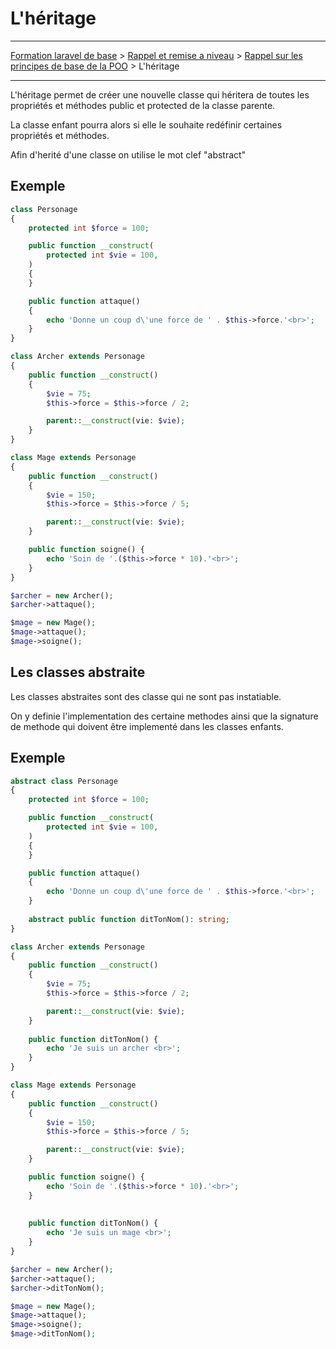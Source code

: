# L'héritage

---

[Formation laravel de base](../../README.md) > [Rappel et remise a niveau](../README.md) > [Rappel sur les principes de base de la POO](README.md) > L'héritage

---

L'héritage permet de créer une nouvelle classe qui héritera de toutes
les propriétés et méthodes public et protected de la classe parente.

La classe enfant pourra alors si elle le souhaite redéfinir
certaines propriétés et méthodes.

Afin d'herité d'une classe on utilise le mot clef "abstract"

## Exemple

```php
class Personage
{
    protected int $force = 100;

    public function __construct(
        protected int $vie = 100,
    )
    {
    }

    public function attaque()
    {
        echo 'Donne un coup d\'une force de ' . $this->force.'<br>';
    }
}

class Archer extends Personage
{
    public function __construct()
    {
        $vie = 75;
        $this->force = $this->force / 2;

        parent::__construct(vie: $vie);
    }
}

class Mage extends Personage
{
    public function __construct()
    {
        $vie = 150;
        $this->force = $this->force / 5;

        parent::__construct(vie: $vie);
    }

    public function soigne() {
        echo 'Soin de '.($this->force * 10).'<br>';
    }
}

$archer = new Archer();
$archer->attaque();

$mage = new Mage();
$mage->attaque();
$mage->soigne();
```

## Les classes abstraite

Les classes abstraites sont des classe qui ne sont pas instatiable.

On y definie l'implementation des certaine methodes ainsi que la signature 
de methode qui doivent être implementé dans les classes enfants.

## Exemple

```php
abstract class Personage
{
    protected int $force = 100;

    public function __construct(
        protected int $vie = 100,
    )
    {
    }

    public function attaque()
    {
        echo 'Donne un coup d\'une force de ' . $this->force.'<br>';
    }
    
    abstract public function ditTonNom(): string;
}

class Archer extends Personage
{
    public function __construct()
    {
        $vie = 75;
        $this->force = $this->force / 2;

        parent::__construct(vie: $vie);
    }
    
    public function ditTonNom() {
        echo 'Je suis un archer <br>';
    }
}

class Mage extends Personage
{
    public function __construct()
    {
        $vie = 150;
        $this->force = $this->force / 5;

        parent::__construct(vie: $vie);
    }

    public function soigne() {
        echo 'Soin de '.($this->force * 10).'<br>';
    }
    
    
    public function ditTonNom() {
        echo 'Je suis un mage <br>';
    }
}

$archer = new Archer();
$archer->attaque();
$archer->ditTonNom();

$mage = new Mage();
$mage->attaque();
$mage->soigne();
$mage->ditTonNom();
```